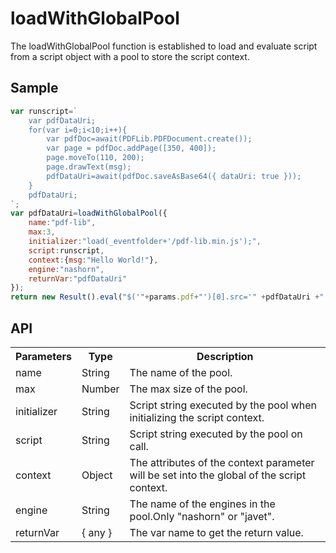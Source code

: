 <H1>loadWithGlobalPool</H1>

The loadWithGlobalPool function is established to load and evaluate script from a script object with a pool to store the script context.
<h2>Sample</h2>

```javascript
var runscript=`
	var pdfDataUri;
	for(var i=0;i<10;i++){
		var pdfDoc=await(PDFLib.PDFDocument.create());
		var page = pdfDoc.addPage([350, 400]);
		page.moveTo(110, 200);
		page.drawText(msg);
		pdfDataUri=await(pdfDoc.saveAsBase64({ dataUri: true }));
	}
	pdfDataUri;
`;
var pdfDataUri=loadWithGlobalPool({
	name:"pdf-lib",
	max:3,
	initializer:"load(_eventfolder+'/pdf-lib.min.js');",
	script:runscript,
	context:{msg:"Hello World!"},
	engine:"nashorn",
	returnVar:"pdfDataUri"
});
return new Result().eval("$('"+params.pdf+"')[0].src='" +pdfDataUri +"'");
```
<h2>API</h2>

<table>
<tr><th>Parameters</th><th>Type</th><th>Description</th></tr>
<tr><td>name</td><td>String</td><td>The name of the pool.</td></tr>
<tr><td>max</td><td>Number</td><td>The max size of the pool.</td></tr>
<tr><td>initializer</td><td>String</td><td>Script string executed by the pool when initializing the script context.</td></tr>
<tr><td>script</td><td>String</td><td>Script string executed by the pool on call.</td></tr>
<tr><td>context</td><td>Object</td><td>The attributes of the context parameter will be set into the global of the script context.</td></tr>
<tr><td>engine</td><td>String</td><td>The name of the engines in the pool.Only "nashorn" or "javet".</td></tr>
<tr><td>returnVar</td><td>{ any }</td><td>The var name to get the return value.</td></tr>
</table>
